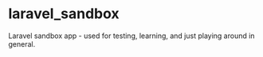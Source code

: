 # laravel_sandbox
Laravel sandbox app - used for testing, learning, and just playing around in general.
